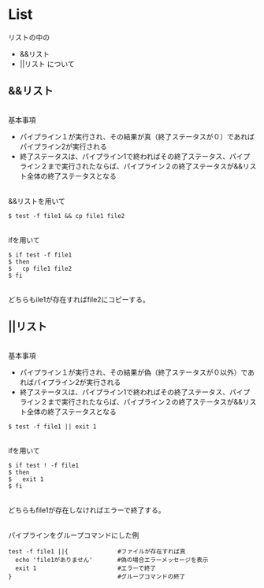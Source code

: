 # List

リストの中の
- &&リスト
- ||リスト
について

## &&リスト

<br>基本事項

- パイプライン１が実行され、その結果が真（終了ステータスが０）であればパイプライン2が実行される
- 終了ステータスは、パイプライン1で終わればその終了ステータス、パイプライン２まで実行されたならば、パイプライン２の終了ステータスが&&リスト全体の終了ステータスとなる

<br>&&リストを用いて
```
$ test -f file1 && cp file1 file2     
```
<br>ifを用いて
```
$ if test -f file1
$ then
$   cp file1 file2
$ fi
```
<br>どちらもile1が存在すればfile2にコピーする。

## ||リスト

<br>基本事項

- パイプライン１が実行され、その結果が偽（終了ステータスが０以外）であればパイプライン2が実行される
- 終了ステータスは、パイプライン1で終わればその終了ステータス、パイプライン２まで実行されたならば、パイプライン２の終了ステータスが&&リスト全体の終了ステータスとなる
```
$ test -f file1 || exit 1     
```
<br>ifを用いて
```
$ if test ! -f file1
$ then
$   exit 1
$ fi
```
<br>どちらもfile1が存在しなければエラーで終了する。

<br>パイプラインをグループコマンドにした例
```
test -f file1 ||{              #ファイルが存在すれば真
  echo 'file1がありません'       #偽の場合エラーメッセージを表示
  exit 1                       #エラーで終了
}                              #グループコマンドの終了
```








